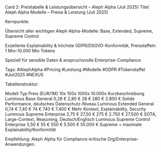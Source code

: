 Card 2: Preistabelle & Leistungsübersicht – Aleph Alpha (Juli 2025)
Titel: Aleph Alpha Modelle – Preise & Leistung (Juli 2025)

Kernpunkte:

Übersicht aller wichtigen Aleph Alpha-Modelle: Base, Extended, Supreme, Supreme Control

Exzellente Explainability & höchste GDPR/DSGVO-Konformität, Preisstaffeln 1 Mio–10.000 Mio Tokens

Speziell für sensible Daten & anspruchsvolle Enterprise-Compliance

Tags: #AlephAlpha #Pricing #Leistung #Modelle #GDPR #Tokenstaffel #Juli2025 #NEXUS

Tabellenstruktur:

Modell	Typ	Preis (EUR/1M)	10x	100x	1000x	10.000x	Kurzbeschreibung
Luminous Base	General	0,28 €	2,80 €	28 €	280 €	2.800 €	Solide Performance, deutsches Datenschutz-Niveau
Luminous Extended	General	0,74 €	7,40 €	74 €	740 €	7.400 €	Mehr Kontext, Explainability, Security
Luminous Supreme	Enterprise	2,75 €	27,50 €	275 €	2.750 €	27.500 €	SOTA, Large-Context, Reasoning, Deutsch/Englisch
Luminous Supreme Control	Enterprise	5,50 €	55 €	550 €	5.500 €	55.000 €	Supreme + maximale Explainability/Konformität

Empfehlung: Aleph Alpha für Compliance-kritische Org/Enterprise-Anwendungen.
